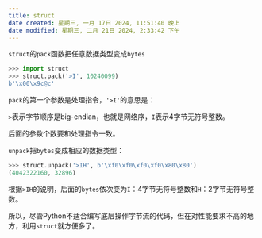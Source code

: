 ```yaml
---
title: struct
date created: 星期三, 一月 17日 2024, 11:51:40 晚上
date modified: 星期三, 二月 21日 2024, 2:33:42 下午
---
```


`struct`的`pack`函数把任意数据类型变成`bytes`
```python
>>> import struct
>>> struct.pack('>I', 10240099)
b'\x00\x9c@c'
```
`pack`的第一个参数是处理指令，`'>I'`的意思是：

`>`表示字节顺序是big-endian，也就是网络序，`I`表示4字节无符号整数。

后面的参数个数要和处理指令一致。

`unpack`把`bytes`变成相应的数据类型：
```python
>>> struct.unpack('>IH', b'\xf0\xf0\xf0\xf0\x80\x80')
(4042322160, 32896)
```
根据`>IH`的说明，后面的`bytes`依次变为`I`：4字节无符号整数和`H`：2字节无符号整数。

所以，尽管Python不适合编写底层操作字节流的代码，但在对性能要求不高的地方，利用`struct`就方便多了。